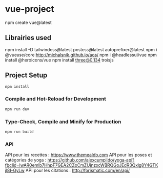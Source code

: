 # vue-project

npm create vue@latest

## Librairies used 

npm install -D tailwindcss@latest postcss@latest autoprefixer@latest
npm i @vueuse/core
http://michalsnik.github.io/aos/
npm i @headlessui/vue
npm install @heroicons/vue
npm install three@0.134 troisjs

## Project Setup

```sh
npm install
```

### Compile and Hot-Reload for Development

```sh
npm run dev
```

### Type-Check, Compile and Minify for Production

```sh
npm run build
```

### API

API pour les recettes : https://www.themealdb.com
API pour les poses et catégories de yoga : https://github.com/alexcumplido/yoga-api?fbclid=IwAR0emlb7HhpF7GEA2CZoCmZUjnzxcWBRQGoJEdR3Qxlg8Y4GTKjl8I-GyLw
API pour les citations : http://forismatic.com/en/api/
